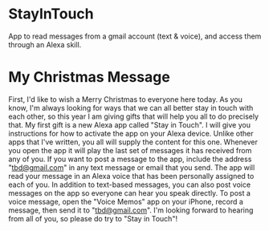 # StayInTouch
App to read messages from a gmail account (text &amp; voice), and access them through an Alexa skill.

# My Christmas Message
First, I'd like to wish a Merry Christmas to everyone here today. As you know, I'm always looking for ways that we can all better stay in touch with each other, so this year I am giving gifts that will help you all to do precisely that. My first gift is a new Alexa app called "Stay in Touch". I will give you instructions for how to activate the app on your Alexa device.  Unlike other apps that I've written, you all will supply the content for this one.  Whenever you open the app it will play the last set of messages it has received from any of you. If you want to post a message to the app, include the address "tbd@gmail.com" in any text message or email that you send. The app will read your message in an Alexa voice that has been personally assigned to each of you. In addition to text-based messages, you can also post voice messages on the app so everyone can hear you speak directly.  To post a voice message, open the "Voice Memos" app on your iPhone, record a message, then send it to "tbd@gmail.com".  I'm looking forward to hearing from all of you, so please do  try to "Stay in Touch"! 
